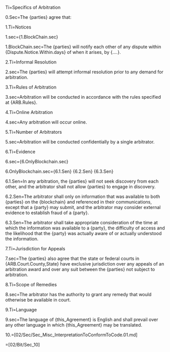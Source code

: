 Ti=Specifics of Arbitration

0.Sec=The {parties} agree that:

1.Ti=Notices

1.sec={1.BlockChain.sec}

1.BlockChain.sec=The {parties} will notify each other of any dispute within {Dispute.Notice.Within.days} of when it arises, by {....}.

2.Ti=Informal Resolution

2.sec=The {parties} will attempt informal resolution prior to any demand for arbitration.

3.Ti=Rules of Arbitration

3.sec=Arbitration will be conducted in accordance with the rules specified at {ARB.Rules}.

4.Ti=Online Arbitration

4.sec=Any arbitration will occur online.

5.Ti=Number of Arbitrators

5.sec=Arbitration will be conducted confidentially by a single arbitrator.

6.Ti=Evidence

6.sec={6.OnlyBlockchain.sec}

6.OnlyBlockchain.sec={6.1.Sen} {6.2.Sen} {6.3.Sen}

6.1.Sen=In any arbitration, the {parties} will not seek discovery from each other, and the arbitrator shall not allow {parties} to engage in discovery.

6.2.Sen=The arbitrator shall only on information that was available to both {parties} on the {blockchain} and referenced in their communications, except that a {party} may submit, and the arbitrator may consider external evidence to establish fraud of a {party}.

6.3.Sen=The arbitrator shall take appropriate consideration of the time at which the information was available to a {party}, the difficulty of access and the likelihood that the {party} was actually aware of or actually understood the information.

7.Ti=Jurisdiction for Appeals

7.sec=The {parties} also agree that the state or federal courts in {ARB.Court.County,State} have exclusive jurisdiction over any appeals of an arbitration award and over any suit between the {parties} not subject to arbitration.

8.Ti=Scope of Remedies

8.sec=The arbitrator has the authority to grant any remedy that would otherwise be available in court.

9.Ti=Language

9.sec=The language of {this_Agreement} is English and shall prevail over any other language in which {this_Agreement} may be translated.

10.=[02/Sec/Sec_Misc_InterpretationToConformToCode.01.md]

=[02/Bit/Sec_10]